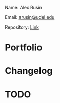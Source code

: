 Name: Alex Rusin

Email: arusin@udel.edu

Repository: [Link](https://github.com/aerusin/portfolio.github.io)

# Portfolio

# Changelog

# TODO

